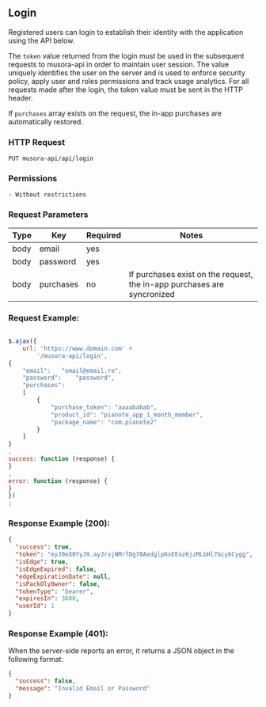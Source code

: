 ## Login
Registered users can login to establish their identity with the application using the API below.

The `token` value returned from the login must be used in the subsequent requests to musora-api in order to maintain user session.
The value uniquely identifies the user on the server and is used to enforce security policy, apply user and roles permissions and track usage analytics.
For all requests made after the login, the token value must be sent in the HTTP header.

If `purchases` array exists on the request, the in-app purchases are automatically restored.

### HTTP Request

`PUT musora-api/api/login`

### Permissions

    - Without restrictions

### Request Parameters

|Type|Key|Required|Notes|
|----|---|--------|-----|
|body|email|  yes  ||
|body|password|  yes  ||
|body|purchases|  no  |If purchases exist on the request, the in-app purchases are syncronized|

### Request Example:

```js

$.ajax({
    url: 'https://www.domain.com' +
        '/musora-api/login',
{
    "email":   "email@email.ro",
    "password":    "password", 
    "purchases":
    [
        {
            "purchase_token": "aaaababab",
            "product_id": "pianote_app_1_month_member",
            "package_name": "com.pianote2"
        }
    ]
}
,
success: function (response) {
}
,
error: function (response) {
}
})
;
```

### Response Example (200):

```json
{
  "success": true,
  "token": "eyJ0eX0YyJ9.ayJrvjNMrfDg78Aedglp6sEEoz6jzMLbHl7Gcy6Cygg",
  "isEdge": true,
  "isEdgeExpired": false,
  "edgeExpirationDate": null,
  "isPackOlyOwner": false,
  "tokenType": "bearer",
  "expiresIn": 3600,
  "userId": 1
}
```

### Response Example (401):
When the server-side reports an error, it returns a JSON object in the following format:
```json
{
  "success": false,
  "message": "Invalid Email or Password"
}
```

